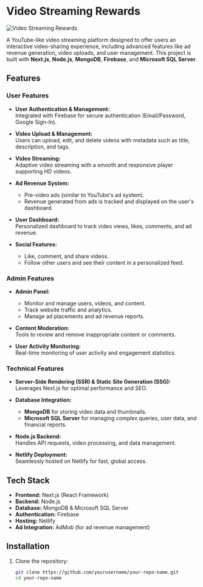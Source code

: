 # Video Streaming Rewards

![Video Streaming Rewards](https://img.shields.io/badge/Video%20Streaming%20Rewards-Next.js%20%7C%20Node.js%20%7C%20MongoDB%20%7C%20Firebase-blue)

A YouTube-like video streaming platform designed to offer users an interactive video-sharing experience, including advanced features like ad revenue generation, video uploads, and user management. This project is built with **Next.js**, **Node.js**, **MongoDB**, **Firebase**, and **Microsoft SQL Server**.

## Features

### User Features
- **User Authentication & Management:**  
  Integrated with Firebase for secure authentication (Email/Password, Google Sign-In).
  
- **Video Upload & Management:**  
  Users can upload, edit, and delete videos with metadata such as title, description, and tags.

- **Video Streaming:**  
  Adaptive video streaming with a smooth and responsive player supporting HD videos.

- **Ad Revenue System:**  
  - Pre-video ads (similar to YouTube's ad system).
  - Revenue generated from ads is tracked and displayed on the user's dashboard.

- **User Dashboard:**  
  Personalized dashboard to track video views, likes, comments, and ad revenue.

- **Social Features:**  
  - Like, comment, and share videos.
  - Follow other users and see their content in a personalized feed.

### Admin Features
- **Admin Panel:**  
  - Monitor and manage users, videos, and content.
  - Track website traffic and analytics.
  - Manage ad placements and ad revenue reports.

- **Content Moderation:**  
  Tools to review and remove inappropriate content or comments.

- **User Activity Monitoring:**  
  Real-time monitoring of user activity and engagement statistics.

### Technical Features
- **Server-Side Rendering (SSR) & Static Site Generation (SSG):**  
  Leverages Next.js for optimal performance and SEO.

- **Database Integration:**  
  - **MongoDB** for storing video data and thumbnails.
  - **Microsoft SQL Server** for managing complex queries, user data, and financial reports.

- **Node.js Backend:**  
  Handles API requests, video processing, and data management.

- **Netlify Deployment:**  
  Seamlessly hosted on Netlify for fast, global access.

## Tech Stack
- **Frontend:** Next.js (React Framework)
- **Backend:** Node.js
- **Database:** MongoDB & Microsoft SQL Server
- **Authentication:** Firebase
- **Hosting:** Netlify
- **Ad Integration:** AdMob (for ad revenue management)

## Installation

1. Clone the repository:
   ```bash
   git clone https://github.com/yourusername/your-repo-name.git
   cd your-repo-name
